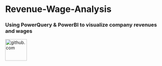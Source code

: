 # Revenue-Wage-Analysis
### Using PowerQuery &amp; PowerBI to visualize company revenues and wages <br />

<img align="left" alt="github.com" width="69px" src="https://docs.google.com/viewer?url=https://github.com/ACKibler/Revenue-Wage-Analysis/blob/main/Revenue-Wage-Analysis/Wage%20Analysis.pdf" /> 
